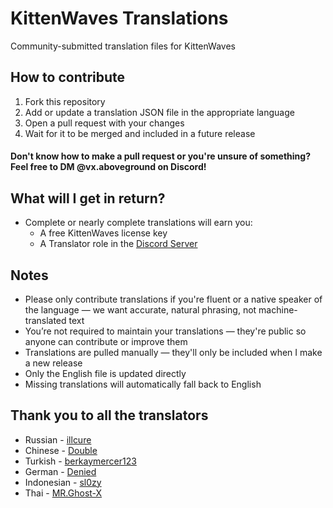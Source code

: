 # KittenWaves Translations
Community-submitted translation files for KittenWaves

## How to contribute
1. Fork this repository
2. Add or update a translation JSON file in the appropriate language
3. Open a pull request with your changes
4. Wait for it to be merged and included in a future release
#### Don't know how to make a pull request or you're unsure of something? Feel free to DM @vx.aboveground on Discord!

## What will I get in return?
- Complete or nearly complete translations will earn you:
  - A free KittenWaves license key
  - A Translator role in the [Discord Server](https://discord.gg/PKbutPa4wQ)

## Notes
- Please only contribute translations if you're fluent or a native speaker of the language — we want accurate, natural phrasing, not machine-translated text
- You’re not required to maintain your translations — they're public so anyone can contribute or improve them
- Translations are pulled manually — they'll only be included when I make a new release
- Only the English file is updated directly
- Missing translations will automatically fall back to English

## Thank you to all the translators
- Russian - [illcure](https://github.com/illcure)
- Chinese - [Double](https://github.com/DoublexQAQ)
- Turkish - [berkaymercer123](https://github.com/berkaymercer123)
- German - [Denied](https://github.com/denied69)
- Indonesian - [sl0zy](https://github.com/sl0zy)
- Thai - [MR.Ghost-X](https://github.com/MoxxxGoo)
